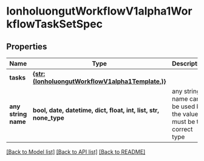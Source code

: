 # IonholuongutWorkflowV1alpha1WorkflowTaskSetSpec


## Properties
Name | Type | Description | Notes
------------ | ------------- | ------------- | -------------
**tasks** | [**{str: (IonholuongutWorkflowV1alpha1Template,)}**](IonholuongutWorkflowV1alpha1Template.md) |  | [optional] 
**any string name** | **bool, date, datetime, dict, float, int, list, str, none_type** | any string name can be used but the value must be the correct type | [optional]

[[Back to Model list]](../README.md#documentation-for-models) [[Back to API list]](../README.md#documentation-for-api-endpoints) [[Back to README]](../README.md)


